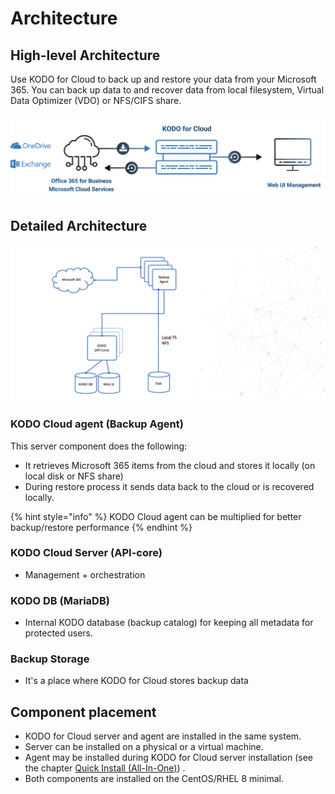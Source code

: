 # Architecture

## High-level Architecture

Use KODO for Cloud to back up and restore your data from your Microsoft 365. You can back up data to and recover data from local filesystem, Virtual Data Optimizer \(VDO\) or NFS/CIFS share. 

![](../.gitbook/assets/kodo-for-cloud-architecture.png)

## Detailed Architecture

![](../.gitbook/assets/kodo-for-cloud-detailed-architecture.png)

### KODO Cloud agent \(Backup Agent\)

This server component does the following:

* It retrieves Microsoft 365 items from the cloud and stores it locally \(on local disk or NFS share\)
* During restore process it sends data back to the cloud or is recovered locally. 

{% hint style="info" %}
KODO Cloud agent can be multiplied for better backup/restore performance
{% endhint %}

### KODO Cloud Server \(API-core\)

* Management + orchestration

### KODO DB \(MariaDB\) 

* Internal KODO database \(backup catalog\) for keeping all metadata for protected users. 

### Backup Storage

* It's a place where KODO for Cloud stores backup data

## Component placement

* KODO for Cloud server and agent are installed in the same system. 
* Server can be installed on a physical or a virtual machine.
* Agent may be installed during KODO for Cloud server installation \(see the chapter  [Quick Install \(All-In-One\)](../deployment/quick-install-all-in-one.md)\) .
* Both components are installed on the CentOS/RHEL 8 minimal.

